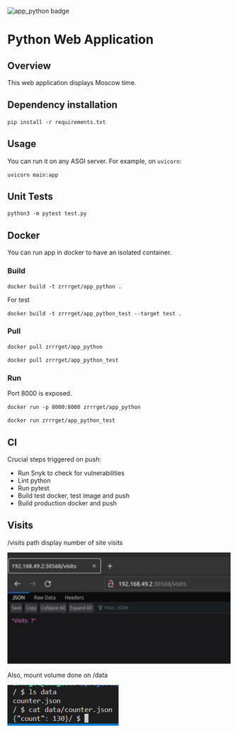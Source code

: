 ![app_python badge](https://github.com/zRrrGet/core-course-labs/actions/workflows/app_python_ci.yaml/badge.svg)

# Python Web Application
## Overview
This web application displays Moscow time.
## Dependency installation
```
pip install -r requirements.txt
```
## Usage
You can run it on any ASGI server. For example, on `uvicorn`:
```
uvicorn main:app
```
## Unit Tests
```
python3 -m pytest test.py
```
## Docker
You can run app in docker to have an isolated container.
### Build
```
docker build -t zrrrget/app_python .
```
For test
```
docker build -t zrrrget/app_python_test --target test .
```
### Pull
```
docker pull zrrrget/app_python
```
```
docker pull zrrrget/app_python_test
```
### Run
Port 8000 is exposed.
```
docker run -p 8000:8000 zrrrget/app_python
```
```
docker run zrrrget/app_python_test
```
## CI
Crucial steps triggered on push:
- Run Snyk to check for vulnerabilities
- Lint python
- Run pytest
- Build test docker, test image and push
- Build production docker and push

## Visits
/visits path display number of site visits

![Alt text](image.png)

Also, mount volume done on /data

![Alt text](image-1.png)